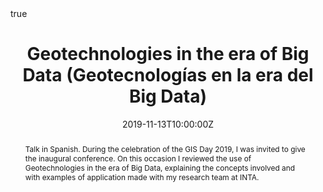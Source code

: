 ---
abstract: Talk in Spanish. During the celebration of the GIS Day 2019, I was invited to give the inaugural conference. On this occasion I reviewed the use of Geotechnologies in the era of Big Data, explaining the concepts involved and with examples of application made with my research team at INTA.
all_day: false
authors: []
date: "2019-11-13T10:00:00Z"
event: GIS Day 2019
event_url: 
featured: false
links:
- icon: twitter
  icon_pack: fab
  name: Follow
  url: https://twitter.com/yabellini 
location: Facultad de Ciencias Humanas, UNLPam, Santa Rosa, La Pampa
math: true
publishDate: "2019-11-13T10:00:00Z"
slides: 
summary: Talk in Spanish. During the celebration of the GIS Day 2019, I was invited to give the inaugural conference. On this occasion I reviewed the use of Geotechnologies in the era of Big Data, explaining the concepts involved and with examples of application made with my research team at INTA..
tags: []
title: Geotechnologies in the era of Big Data (Geotecnologías en la era del Big Data)
url_code: ""
url_pdf: "GISDay2019gbd.pdf"
url_slides: ""
url_video: ""
---
